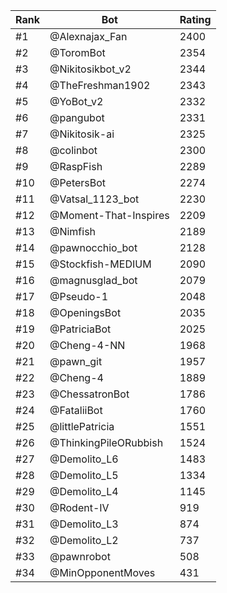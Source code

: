 Rank|Bot|Rating
---|---|---
#1|@Alexnajax_Fan|2400
#2|@ToromBot|2354
#3|@Nikitosikbot_v2|2344
#4|@TheFreshman1902|2343
#5|@YoBot_v2|2332
#6|@pangubot|2331
#7|@Nikitosik-ai|2325
#8|@colinbot|2300
#9|@RaspFish|2289
#10|@PetersBot|2274
#11|@Vatsal_1123_bot|2230
#12|@Moment-That-Inspires|2209
#13|@Nimfish|2189
#14|@pawnocchio_bot|2128
#15|@Stockfish-MEDIUM|2090
#16|@magnusglad_bot|2079
#17|@Pseudo-1|2048
#18|@OpeningsBot|2035
#19|@PatriciaBot|2025
#20|@Cheng-4-NN|1968
#21|@pawn_git|1957
#22|@Cheng-4|1889
#23|@ChessatronBot|1786
#24|@FataliiBot|1760
#25|@littlePatricia|1551
#26|@ThinkingPileORubbish|1524
#27|@Demolito_L6|1483
#28|@Demolito_L5|1334
#29|@Demolito_L4|1145
#30|@Rodent-IV|919
#31|@Demolito_L3|874
#32|@Demolito_L2|737
#33|@pawnrobot|508
#34|@MinOpponentMoves|431
